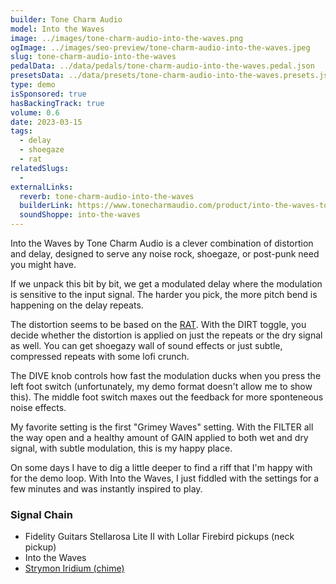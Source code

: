 ```yaml
---
builder: Tone Charm Audio
model: Into the Waves
image: ../images/tone-charm-audio-into-the-waves.png
ogImage: ../images/seo-preview/tone-charm-audio-into-the-waves.jpeg
slug: tone-charm-audio-into-the-waves
pedalData: ../data/pedals/tone-charm-audio-into-the-waves.pedal.json
presetsData: ../data/presets/tone-charm-audio-into-the-waves.presets.json
type: demo
isSponsored: true
hasBackingTrack: true
volume: 0.6
date: 2023-03-15
tags:
  - delay
  - shoegaze
  - rat
relatedSlugs:
  -
externalLinks:
  reverb: tone-charm-audio-into-the-waves
  builderLink: https://www.tonecharmaudio.com/product/into-the-waves-tone-charm-audio
  soundShoppe: into-the-waves
---
```


Into the Waves by Tone Charm Audio is a clever combination of distortion and delay, designed to serve any noise rock, shoegaze, or post-punk need you might have.

If we unpack this bit by bit, we get a modulated delay where the modulation is sensitive to the input signal. The harder you pick, the more pitch bend is happening on the delay repeats.

The distortion seems to be based on the [RAT](/demos/proco-vintage-rat-1987). With the DIRT toggle, you decide whether the distortion is applied on just the repeats or the dry signal as well. You can get shoegazy wall of sound effects or just subtle, compressed repeats with some lofi crunch.

The DIVE knob controls how fast the modulation ducks when you press the left foot switch (unfortunately, my demo format doesn't allow me to show this). The middle foot switch maxes out the feedback for more sponteneous noise effects.

My favorite setting is the first "Grimey Waves" setting. With the FILTER all the way open and a healthy amount of GAIN applied to both wet and dry signal, with subtle modulation, this is my happy place.

On some days I have to dig a little deeper to find a riff that I'm happy with for the demo loop. With Into the Waves, I just fiddled with the settings for a few minutes and was instantly inspired to play.

### Signal Chain

- Fidelity Guitars Stellarosa Lite II with Lollar Firebird pickups (neck pickup)
- Into the Waves
- [Strymon Iridium (chime)](/demos/strymon-iridium)
